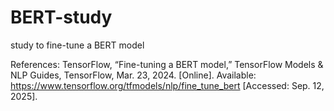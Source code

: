 # BERT-study
study to fine-tune a BERT model


References:
TensorFlow, “Fine-tuning a BERT model,” TensorFlow Models & NLP Guides, TensorFlow, Mar. 23, 2024. [Online]. Available: https://www.tensorflow.org/tfmodels/nlp/fine_tune_bert
 [Accessed: Sep. 12, 2025].
